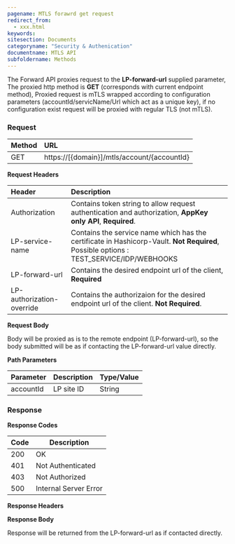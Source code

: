 ```yaml
---
pagename: MTLS forawrd get request
redirect_from:
  - xxx.html
keywords:
sitesection: Documents
categoryname: "Security & Authenication"
documentname: MTLS API
subfoldername: Methods
---
```


The Forward API proxies request to the **LP-forward-url** supplied parameter, The proxied http method is **GET** (corresponds with current endpoint method), Proxied request is mTLS wrapped according to configuration parameters (accountId/servicName/Url which act as a unique key), if no configuration exist request will be proxied with regular TLS (not mTLS).


### Request

 |Method|      URL|  
 |:--------  |:---  |
 |GET|  https://[{domain}]/mtls/account/{accountId} |


**Request Headers**

 |Header         |Description  |
 |:------|        :--------  |
 |Authorization|    Contains token string to allow request authentication and authorization, **AppKey only API**, **Required**. |
 |LP-service-name|    Contains the service name which has the certificate in Hashicorp-Vault. **Not Required**, Possible options : TEST_SERVICE/IDP/WEBHOOKS |
 |LP-forward-url|    Contains the desired endpoint url of the client, **Required**  |
 |LP-authorization-override|    Contains the authorizaion for the desired endpoint url of the client. **Not Required**. |

**Request Body**

Body will be proxied as is to the remote  endpoint (LP-forward-url), so the body submitted will be as if contacting the LP-forward-url value directly.

**Path Parameters**

 |Parameter|  Description|  Type/Value |
 |:------    |:--------    |:--------|
 |accountId|  LP site ID |   String |

### Response

**Response Codes** 

| Code | Description           |
|------|-----------------------|
| 200  | OK                    |
| 401  | Not Authenticated     |
| 403  | Not Authorized        |
| 500  | Internal Server Error |


**Response Headers**

**Response Body**

Response will be returned from the LP-forward-url as if contacted directly.


